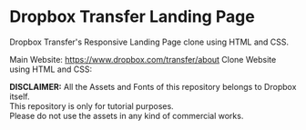 # Dropbox Transfer Landing Page

Dropbox Transfer's Responsive Landing Page clone using HTML and CSS.<br/>

Main Website: https://www.dropbox.com/transfer/about
Clone Website using HTML and CSS: 

<strong>DISCLAIMER:</strong> All the Assets and Fonts of this repository belongs to Dropbox itself. <br/> This repository is only for tutorial purposes.<br/>
Please do not use the assets in any kind of commercial works.
